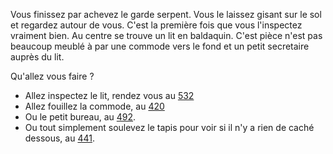 Vous finissez par achevez le garde serpent. Vous le laissez gisant sur le sol et regardez autour de vous. C'est la première fois que vous l'inspectez vraiment bien. Au centre se trouve un lit en baldaquin. C'est pièce n'est pas beaucoup meublé à par une commode vers le fond et un petit secretaire auprès du lit.

 Qu'allez vous faire ?

- Allez inspectez le lit, rendez vous au [532](532) 
- Allez fouillez la commode, au [420](420)
- Ou le petit bureau, au [492](492). 
- Ou tout simplement soulevez le tapis pour voir si il n'y a rien de caché dessous, au [441](441).